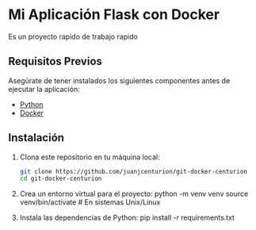 # Mi Aplicación Flask con Docker

Es un proyecto rapido de trabajo rapido

## Requisitos Previos

Asegúrate de tener instalados los siguientes componentes antes de ejecutar la aplicación:

- [Python](https://www.python.org/downloads/)
- [Docker](https://www.docker.com/get-started)


## Instalación

1. Clona este repositorio en tu máquina local:

   ```bash
   git clone https://github.com/juanjcenturion/git-docker-centurion
   cd git-docker-centurion
2. Crea un entorno virtual para el proyecto:
    python -m venv venv
    source venv/bin/activate  # En sistemas Unix/Linux
3. Instala las dependencias de Python:
    pip install -r requirements.txt